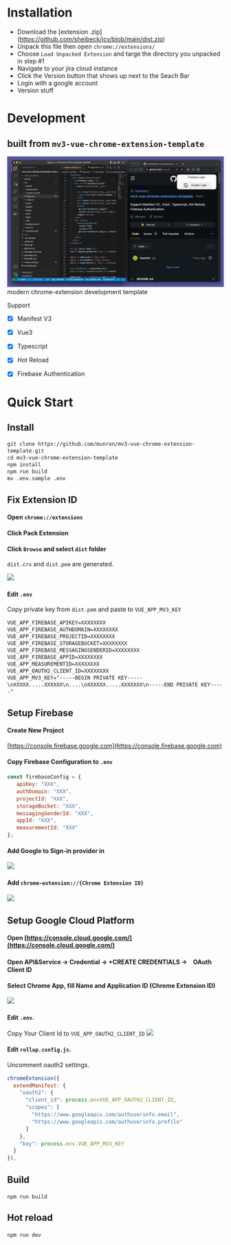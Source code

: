 # Installation
* Download the [extension .zip] (https://github.com/sheibeck/jcv/blob/main/dist.zip)
* Unpack this file then open `chrome://extensions/`
* Choose `Load Unpacked Extension` and targe the directory you unpacked in step #1
* Navigate to your jira cloud instance
* Click the Version button that shows up next to the Seach Bar
* Login with a google account
* Version stuff

# Development
## built from `mv3-vue-chrome-extension-template`
![demo](./demo.gif)
modern chrome-extension development template

Support 
- [x] Manifest V3
- [x] Vue3
- [x] Typescript
- [x] Hot Reload
- [x] Firebase Authentication


# Quick Start 

## Install
```
git clone https://github.com/munron/mv3-vue-chrome-extension-template.git
cd mv3-vue-chrome-extension-template
npm install
npm run build
mv .env.sample .env
```

## Fix Extension ID

#### Open `chrome://extensions`
#### Click Pack Extension
#### Click `Browse` and select `dist` folder
`dist.crx` and `dist.pem` are generated.
  
![](https://gyazo.com/20b05012fc8d0bb3c4a82d016de08e3a/max_size/1000)

#### Edit `.env`
Copy private key from `dist.pem` and paste to `VUE_APP_MV3_KEY` 

```txt:.env
VUE_APP_FIREBASE_APIKEY=XXXXXXXX
VUE_APP_FIREBASE_AUTHDOMAIN=XXXXXXXX
VUE_APP_FIREBASE_PROJECTID=XXXXXXXX
VUE_APP_FIREBASE_STORAGEBUCKET=XXXXXXXX
VUE_APP_FIREBASE_MESSAGINGSENDERID=XXXXXXXX
VUE_APP_FIREBASE_APPID=XXXXXXXX
VUE_APP_MEASUREMENTID=XXXXXXXX
VUE_APP_OAUTH2_CLIENT_ID=XXXXXXXX
VUE_APP_MV3_KEY="-----BEGIN PRIVATE KEY-----\nXXXXX.....XXXXXX\n....\nXXXXXX.....XXXXXXX\n-----END PRIVATE KEY-----"
```

## Setup Firebase

#### Create New Project
[https://console.firebase.google.com](https://console.firebase.google.com)

#### Copy Firebase Configuration to `.env`

```js
const firebaseConfig = {
   apiKey: "XXX",
   authDomain: "XXX",
   projectId: "XXX",
   storageBucket: "XXX",
   messagingSenderId: "XXX",
   appId: "XXX",
   measurementId: "XXX"
};
```

#### Add Google to Sign-in provider in
![](https://gyazo.com/f5d3251d81f756b7dee16889d5f0b742/max_size/1000) 

#### Add `chrome-extension://{Chrome Extension ID}`
![](https://gyazo.com/a395f349088ab6663dadb32dabfd3efc/max_size/1000)

## Setup Google Cloud Platform

#### Open [https://console.cloud.google.com/](https://console.cloud.google.com/)

#### Open API&Service → Credential → +CREATE CREDENTIALS →　OAuth Client ID

#### Select Chrome App, fill Name and Application ID (Chrome Extension ID)
![](https://gyazo.com/aabef1b96183786de8b3bcaec2b0fea3/max_size/1000)

#### Edit `.env`.
Copy Your Client Id to `VUE_APP_OAUTH2_CLIENT_ID` 
![](https://gyazo.com/2f2c830cd7d38aafe4b9887c7d338a13/max_size/1000)

#### Edit `rollup.config.js`.
Uncomment oauth2 settings.

```js
chromeExtension({
  extendManifest: {
    "oauth2": {
      "client_id": process.envVUE_APP_OAUTH2_CLIENT_ID,
      "scopes": [
        "https://www.googleapis.com/authuserinfo.email",
        "https://www.googleapis.com/authuserinfo.profile"
      ]
    },
    "key": process.env.VUE_APP_MV3_KEY
  }
}),
```

## Build
`npm run build`

## Hot reload
`npm run dev`
